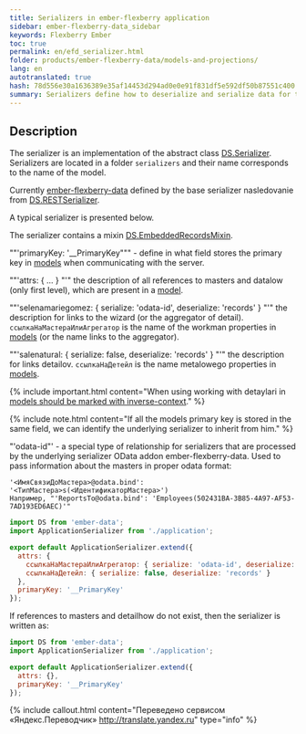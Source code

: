 ```yaml
--- 
title: Serializers in ember-flexberry application 
sidebar: ember-flexberry-data_sidebar 
keywords: Flexberry Ember 
toc: true 
permalink: en/efd_serializer.html 
folder: products/ember-flexberry-data/models-and-projections/ 
lang: en 
autotranslated: true 
hash: 78d556e30a1636389e35af14453d294ad0e0e91f831df5e592df50b87551c400 
summary: Serializers define how to deserialize and serialize data for the server in ember-flexberry application. 
--- 
```


## Description 

The serializer is an implementation of the abstract class [DS.Serializer](http://emberjs.com/api/data/classes/DS.Serializer.html). 
Serializers are located in a folder `serializers` and their name corresponds to the name of the model. 

Currently [ember-flexberry-data](efd_landing_page.html) defined by the base serializer nasledovanie from [DS.RESTSerializer](http://emberjs.com/api/data/classes/DS.RESTSerializer.html). 

A typical serializer is presented below. 

The serializer contains a mixin [DS.EmbeddedRecordsMixin](http://emberjs.com/api/data/classes/DS.EmbeddedRecordsMixin.html). 

""'primaryKey: '__PrimaryKey""" - define in what field stores the primary key in [models](efd_model.html) when communicating with the server. 

""'attrs: { ... } "'" the description of all references to masters and datalow (only first level), which are present in a [model](efd_model.html). 

""'selenamariegomez: { serialize: 'odata-id', deserialize: 'records' } "'" the description for links to the wizard (or the aggregator of detail). `ссылкаНаМастераИлиАгрегатор` is the name of the workman properties in [models](efd_model.html) (or the name links to the aggregator). 

""'salenatural: { serialize: false, deserialize: 'records' } "'" the description for links detailov. `ссылкаНаДетейл` is the name metalowego properties in [models](efd_model.html). 

{% include important.html content="When using working with detaylari in [models should be marked with inverse-context](efd_model.html)." %} 

{% include note.html content="If all the models primary key is stored in the same field, we can identify the underlying serializer to inherit from him." %} 

"'odata-id"' - a special type of relationship for serializers that are processed by the underlying serializer OData addon ember-flexberry-data. Used to pass information about the masters in proper odata format: 

```
'<ИмяСвязиДоМастера>@odata.bind': '<ТипМастера>s(<ИдентификаторМастера>')
Например, "'ReportsTo@odata.bind': 'Employees(502431BA-3B85-4A97-AF53-7AD193ED6AEC)'"
``` 

```javascript
import DS from 'ember-data';
import ApplicationSerializer from './application';

export default ApplicationSerializer.extend({
  attrs: {
    ссылкаНаМастераИлиАгрегатор: { serialize: 'odata-id', deserialize: 'records' },
    ссылкаНаДетейл: { serialize: false, deserialize: 'records' }
  },
  primaryKey: '__PrimaryKey'
});
``` 

If references to masters and detailhow do not exist, then the serializer is written as: 

```javascript
import DS from 'ember-data';
import ApplicationSerializer from './application';

export default ApplicationSerializer.extend({
  attrs: {},
  primaryKey: '__PrimaryKey'
});
``` 



{% include callout.html content="Переведено сервисом «Яндекс.Переводчик» <http://translate.yandex.ru>" type="info" %}